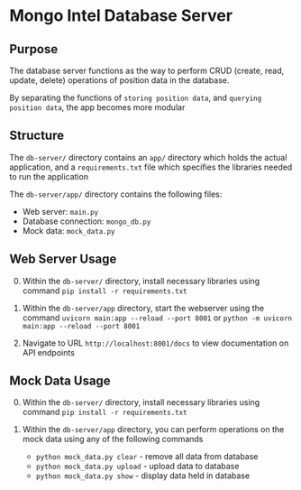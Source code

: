 # Mongo Intel Database Server

## Purpose
The database server functions as the way to perform CRUD (create, read, update, delete) operations of position data in the database. 

By separating the functions of `storing position data`, and `querying position data`, the app becomes more modular


## Structure
The `db-server/` directory contains an `app/` directory which holds the actual application, and a `requirements.txt` file which specifies the libraries needed to run the application

The `db-server/app/` directory contains the following files:
- Web server: `main.py`
- Database connection: `mongo_db.py`
- Mock data: `mock_data.py`


## Web Server Usage
0. Within the `db-server/` directory, install necessary libraries using command
`pip install -r requirements.txt`

1. Within the `db-server/app` directory, start the webserver using the command
`uvicorn main:app --reload --port 8001` or `python -m uvicorn main:app --reload --port 8001`


2. Navigate to URL `http://localhost:8001/docs` to view documentation on API endpoints


## Mock Data Usage
0. Within the `db-server/` directory, install necessary libraries using command
`pip install -r requirements.txt`

1. Within the `db-server/app` directory, you can perform operations on the mock data using any of the following commands
    * `python mock_data.py clear`  - remove all data from database
    * `python mock_data.py upload` - upload data to database
    * `python mock_data.py show`   - display data held in database